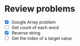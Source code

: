 # Review problems
- [x] Google Array problem
- [ ] Get count of each word
- [x] Reverse string
- [ ] Get the index of a target value